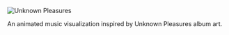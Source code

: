 ![Unknown Pleasures](https://alex.gl/demos/unknown-pleasures/album.jpg)

An animated music visualization inspired by Unknown Pleasures album art.
